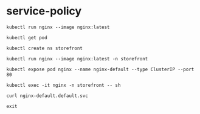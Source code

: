 # service-policy

```
kubectl run nginx --image nginx:latest 
```

```
kubectl get pod
```

```
kubectl create ns storefront
```

```
kubectl run nginx --image nginx:latest -n storefront
```

```
kubectl expose pod nginx --name nginx-default --type ClusterIP --port 80
```

```
kubectl exec -it nginx -n storefront -- sh 
```

```
curl nginx-default.default.svc
```

```
exit
```

